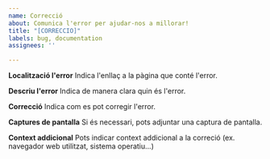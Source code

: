 ```yaml
---
name: Correcció
about: Comunica l'error per ajudar-nos a millorar!
title: "[CORRECCIO]"
labels: bug, documentation
assignees: ''

---
```


**Localització l'error**
Indica l'enllaç a la pàgina que conté l'error.

**Descriu l'error**
Indica de manera clara quin és l'error.

**Correcció**
Indica com es pot corregir l'error.

**Captures de pantalla**
Si és necessari, pots adjuntar una captura de pantalla.


**Context addicional**
Pots indicar context addicional a la correció (ex. navegador web utilitzat, sistema operatiu...)
